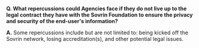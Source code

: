**Q. What repercussions could Agencies face if they do not live up to the legal contract they have with the Sovrin Foundation to ensure the privacy and security of the end-user's information?**

**A.** Some repercussions include but are not limited to: being kicked off the Sovrin network, losing accreditation(s), and other potential legal issues.
